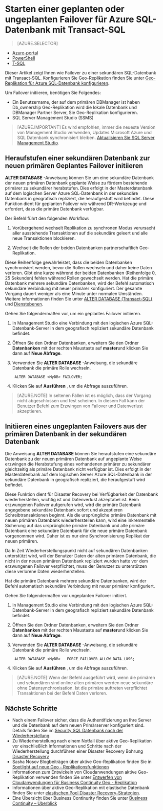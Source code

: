 <properties 
    pageTitle="Starten einer geplanten oder ungeplanten Failover für Azure SQL-Datenbank mit Transact-SQL | Microsoft Azure" 
    description="Starten einer geplanten oder ungeplanten Failover mit Transact-SQL Azure SQL-Datenbank" 
    services="sql-database" 
    documentationCenter="" 
    authors="CarlRabeler" 
    manager="jhubbard" 
    editor=""/>

<tags
    ms.service="sql-database"
    ms.devlang="NA"
    ms.topic="article"
    ms.tgt_pltfrm="NA"
    ms.workload="data-management"
    ms.date="08/29/2016"
    ms.author="carlrab"/>

# <a name="initiate-a-planned-or-unplanned-failover-for-azure-sql-database-with-transact-sql"></a>Starten einer geplanten oder ungeplanten Failover für Azure SQL-Datenbank mit Transact-SQL


> [AZURE.SELECTOR]
- [Azure-portal](sql-database-geo-replication-failover-portal.md)
- [PowerShell](sql-database-geo-replication-failover-powershell.md)
- [T-SQL](sql-database-geo-replication-failover-transact-sql.md)


Dieser Artikel zeigt Ihnen wie Failover zu einer sekundären SQL-Datenbank mit Transact-SQL. Konfigurieren Sie Geo-Replikation finden Sie unter [Geo-Replikation für Azure SQL-Datenbank konfigurieren](sql-database-geo-replication-transact-sql.md).



Um Failover initiieren, benötigen Sie Folgendes:

- Ein Benutzername, der auf dem primären DBManager ist haben Db_ownership Geo-Replikation wird die lokale Datenbank und DBManager Partner Server, Sie Geo-Replikation konfigurieren.
- SQL Server Management Studio (SSMS)


> [AZURE.IMPORTANT] Es wird empfohlen, immer die neueste Version von Management Studio verwenden, Updates Microsoft Azure und SQL Datenbank synchronisiert bleiben. [Aktualisieren Sie SQL Server Management Studio](https://msdn.microsoft.com/library/mt238290.aspx).




## <a name="initiate-a-planned-failover-promoting-a-secondary-database-to-become-the-new-primary"></a>Heraufstufen einer sekundären Datenbank zur neuen primären Geplantes Failover initiieren

**ALTER DATABASE** -Anweisung können Sie um eine sekundäre Datenbank der neuen primären Datenbank geplante Weise zu fördern bestehende primärer zu sekundärer herabstufen. Dies erfolgt in der Masterdatenbank auf dem logischen Server Azure SQL-Datenbank in der sekundäre Datenbank in geografisch repliziert, die heraufgestuft wird befindet. Diese Funktion dient für geplanten Failover wie während DR-Werkzeuge und erfordert, dass die primäre Datenbank verfügbar.

Der Befehl führt den folgenden Workflow:

1. Vorübergehend wechselt Replikation zu synchronen Modus verursacht aller ausstehende Transaktionen auf die sekundäre geleert und alle neue Transaktionen blockieren.

2. Wechselt die Rollen der beiden Datenbanken partnerschaftlich Geo-Replikation.  

Diese Reihenfolge gewährleistet, dass die beiden Datenbanken synchronisiert werden, bevor die Rollen wechseln und daher keine Daten verloren. Gibt eine kurze während der beiden Datenbanken (Reihenfolge 0, 25 Sekunden) fehlen während Rollen gewechselt werden. Hat die primäre Datenbank mehrere sekundäre Datenbanken, wird der Befehl automatisch sekundäre Verbindung mit neuer primärer konfiguriert.  Der gesamte Vorgang dauert weniger als eine Minute unter normalen Umständen. Weitere Informationen finden Sie unter [ALTER DATABASE (Transact-SQL)](https://msdn.microsoft.com/library/mt574871.aspx) und [Dienstebenen](sql-database-service-tiers.md).


Gehen Sie folgendermaßen vor, um ein geplantes Failover initiieren.

1. In Management Studio eine Verbindung mit den logischen Azure SQL-Datenbank-Server in dem geografisch repliziert sekundäre Datenbank befindet.

2. Öffnen Sie den Ordner Datenbanken, erweitern Sie den Ordner **Datenbanken** mit der rechten Maustaste auf **master**und klicken Sie dann auf **Neue Abfrage**.

3. Verwenden Sie **ALTER DATABASE** -Anweisung, die sekundäre Datenbank die primäre Rolle wechseln.

        ALTER DATABASE <MyDB> FAILOVER;

4. Klicken Sie auf **Ausführen** , um die Abfrage auszuführen.

>[AZURE.NOTE] In seltenen Fällen ist es möglich, dass der Vorgang nicht abgeschlossen und fest scheinen. In diesem Fall kann der Benutzer Befehl zum Erzwingen von Failover und Datenverlust akzeptieren.


## <a name="initiate-an-unplanned-failover-from-the-primary-database-to-the-secondary-database"></a>Initiieren eines ungeplanten Failovers aus der primären Datenbank in der sekundären Datenbank

Die Anweisung **ALTER DATABASE** können Sie heraufstufen eine sekundäre Datenbank zu der neuen primären Datenbank auf ungeplante Weise erzwingen die Herabstufung eines vorhandenen primärer zu sekundärer gleichzeitig als primäre Datenbank nicht verfügbar ist. Dies erfolgt in der Masterdatenbank auf dem logischen Server Azure SQL-Datenbank in der sekundäre Datenbank in geografisch repliziert, die heraufgestuft wird befindet.

Diese Funktion dient für Disaster Recovery bei Verfügbarkeit der Datenbank wiederherstellen, wichtig ist und Datenverlust akzeptabel ist. Beim erzwungenen Failover aufgerufen wird, wird die primäre Datenbank angegebene sekundäre Datenbank sofort und akzeptieren Schreibtransaktionen beginnt. Als die ursprüngliche primäre Datenbank mit neuen primären Datenbank wiederherstellen kann, wird eine inkrementelle Sicherung auf das ursprüngliche primäre Datenbank und alte primäre Datenbank eine sekundäre Datenbank für die neue primäre Datenbank vorgenommen wird. Daher ist es nur eine Synchronisierung Replikat der neuen primären.

Da In Zeit Wiederherstellungspunkt nicht auf sekundären Datenbanken unterstützt wird, will der Benutzer Daten der alten primären Datenbank, die nicht in der neuen primären Datenbank repliziert wurden hatte vor dem erzwungenen Failover verpflichtet, muss der Benutzer zu unterstützen diese verlorene Daten wiederherstellen.

Hat die primäre Datenbank mehrere sekundäre Datenbanken, wird der Befehl automatisch sekundäre Verbindung mit neuer primärer konfiguriert.

Gehen Sie folgendermaßen vor ungeplanten Failover initiiert.

1. In Management Studio eine Verbindung mit den logischen Azure SQL-Datenbank-Server in dem geografisch repliziert sekundäre Datenbank befindet.

2. Öffnen Sie den Ordner Datenbanken, erweitern Sie den Ordner **Datenbanken** mit der rechten Maustaste auf **master**und klicken Sie dann auf **Neue Abfrage**.

3. Verwenden Sie **ALTER DATABASE** -Anweisung, die sekundäre Datenbank die primäre Rolle wechseln.

        ALTER DATABASE <MyDB>   FORCE_FAILOVER_ALLOW_DATA_LOSS;

4. Klicken Sie auf **Ausführen** , um die Abfrage auszuführen.

>[AZURE.NOTE] Wenn der Befehl ausgeführt wird, wenn die primären und sekundären sind online alten primären werden neue sekundäre ohne Datensynchronisation. Ist die primäre auftreten verpflichtet Transaktionen bei der Befehl Daten verloren.



## <a name="next-steps"></a>Nächste Schritte   

- Nach einem Failover sicher, dass die Authentifizierung an Ihre Server und die Datenbank auf dem neuen Primärserver konfiguriert sind. Details finden Sie im [Security SQL Datenbank nach der Wiederherstellung](sql-database-geo-replication-security-config.md).
- Zu Wiederherstellung nach einem Notfall über aktive Geo-Replikation vor einschließlich Informationen und Schritte nach der Wiederherstellung durchführen einer Disaster Recovery Bohrung [Disaster Recovery](sql-database-disaster-recovery.md)
- Sasha Nosov Blogbeiträgen über aktive Geo-Replikation finden Sie in [Spotlight auf neue Geo - Replikationsfunktionen](https://azure.microsoft.com/blog/spotlight-on-new-capabilities-of-azure-sql-database-geo-replication/)
- Informationen zum Entwickeln von Cloudanwendungen aktive Geo-Replikation verwenden finden Sie unter [Entwerfen von Cloudanwendungen für Business Continuity Geo - Replikation](sql-database-designing-cloud-solutions-for-disaster-recovery.md)
- Informationen über aktive Geo-Replikation mit elastische Datenbank finden Sie unter [elastischen Pool Disaster Recovery-Strategien](sql-database-disaster-recovery-strategies-for-applications-with-elastic-pool.md).
- Eine Übersicht über Business Continurity finden Sie unter [Business Continuity – Überblick](sql-database-business-continuity.md)
